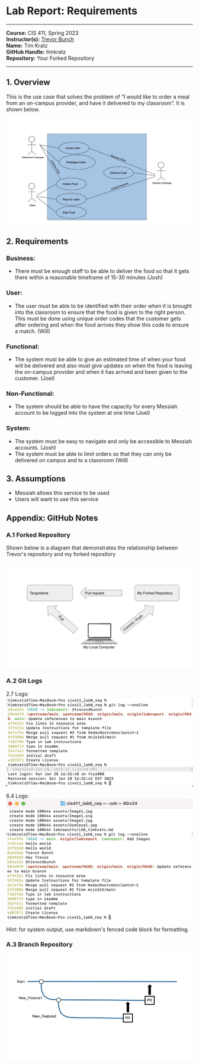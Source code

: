 # Lab Report: Requirements
___
**Course:** CIS 411, Spring 2023  
**Instructor(s):** [Trevor Bunch](https://github.com/trevordbunch)  
**Name:** Tim Kratz  
**GitHub Handle:** timkratz  
**Repository:** Your Forked Repository  
___

## 1. Overview
This is the use case that solves the problem of “I would like to order a meal from an on-campus provider, and have it delivered to my classroom”. It is shown below.

![Use Case Diagram](/assets/UseCase1.jpg)  


## 2. Requirements
### Business:
  - There must be enough staff to be able to deliver the food so that it gets there within a reasonable timeframe of 15-30 minutes (Josh)

### User:
- The user must be able to be identified with their order when it is brought into the classroom to ensure that the food is given to the right person. This must be done using unique order codes that the customer gets after ordering and when the food arrives they show this code to ensure a match. (Will)

### Functional:
- The system must be able to give an estimated time of when your food will be delivered and also must give updates on when the food is leaving the on-campus provider and when it has arrived and been given to the customer. (Joel)

### Non-Functional:
- The system should be able to have the capacity for every Messiah account to be logged into the system at one time (Joel)

### System: 
- The system must be easy to navigate and only be accessible to Messiah accounts. (Josh)
- The system must be able to limit orders so that they can only be delivered on campus and to a classroom (Will)




## 3. Assumptions
 - Messiah allows this service to be used
 - Users will want to use this service

## Appendix: GitHub Notes

### A.1 Forked Repository
Shown below is a diagram that demonstrates the relationship between Trevor's repository and my forked repository

![Forked Repository](/assets/Forked.svg)  

### A.2 Git Logs
2.7 Logs:
![Log 2.7](/assets/2.7.jpg)  

6.4 Logs:
![Log 6.4](/assets/6.4.jpg)  

Hint: for system output, use markdown's fenced code block for formatting.

### A.3 Branch Repository
![Forked Repository](/assets/Image3.jpg)  

